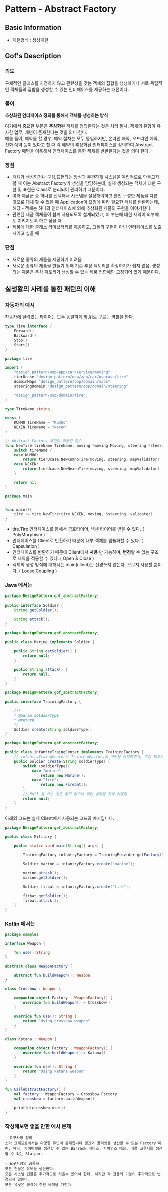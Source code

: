 # Pattern - Abstract Factory 

## Basic Information 

- 패턴형식 : 생성패턴 

## Gof's Description 

### 의도 

구체적인 클래스를 지정하지 않고 관련성을 갖는 객체의 집합을 생성하거나 서로 독립적인 객체들의 집합을 생성할 수 있는 인터페이스를 제공하는 패턴이다.

### 풀이  

**추상화된 인터페이스 정의를 통해서 객체를 생성하는 방식**  

여기에서 중요한 부분은 **추상화**된 객체를 정의한다는 것은 처리 절차, 객체의 유형이 유사한 업무, 개념이 존재한다는 것을 의미 한다.  
예를 들어, 예약을 할 경우, 예약 절차는 모두 동일하지만, 온라인 에약, 오프라인 예약, 전화 예약 등이 있다고 할 때 각 예약의 추상화된 인터페이스를 정의하여 
Abstract Factory 패턴을 이용해서 인터페이스를 통한 객체를 반환한다는 것을 의미 한다.   

### 장점 

- 객체가 생성되거나 구성,표현되는 방식과 무관하게 시스템을 독립적으로 만들고자 할 때 이는 Abstract Factory가 생성을 담당하는데, 실제 생성되는 객체에 대한 구현 및 표현은 Class로 분리되어 관리하기 때문이다.
- 여러 제품군 중 하나를 선택해서 시스템을 설정해야하고 한번 구성한 제품을 다른 것으로 대체 할 수 있을 때 Application이 요청에 따라 필요한 객체를 반환하는데, 해당 - 객체는 하나의 인터페이스에 의해 추상화된 제품의 구현을 이야기한다.
- 관련된 제품 객체들이 함께 사용되도록 설계되었고, 이 부분에 대한 제약이 외부에도 지켜지도록 하고 싶을 때
- 제품에 대한 클래스 라이브러리를 제공하고, 그들의 구현이 아닌 인터페이스를 노출시키고 싶을 때

### 단점 

- 새로운 종류의 제품을 제공하기 어려움 
- 새로운 종류의 제품을 만들기 위해 기존 추상 팩토리를 확장하기가 쉽지 않음, 생성되는 제품은 추상 팩토리가 생성할 수 있는 제품 집합에만 고정되어 있기 때문이다.

## 실생활의 사례를 통한 패턴의 이해 

### 자동차의 예시 

자동차에 달려있는 타이어는 모두 동일하게 앞,뒤로 구르는 역할을 한다. 

```go 
type Tire interface {
	Forward()
	Backward()
	Stop()
	Start()
}
```


```go 
package tire

import (
	"design_pattern/oop/app/car/service/moving"
	tierUcase "design_pattern/oop/app/car/usecase/tire"
	domainMaps "design_pattern/oop/domain/maps"
	steeringDomain "design_pattern/oop/domain/steering"

	"design_pattern/oop/domain/tire"
)

type TireName string

const (
	KUMHO TireName = "Kumho"
	NEXEN TireName = "Nexen"
)

// Abstract Factory 패턴이 적용된 함수 
func NewTire(tireName TireName, moving *moving.Moving, steering *steeringDomain.Steering, mapValidator domainMaps.MapValidate) tire.Tire {
	switch tireName {
	case KUMHO:
		return tierUcase.NewKumhoTire(moving, steering, mapValidator)
	case NEXEN:
		return tierUcase.NewNexenTire(moving, steering, mapValidator)
	}

	return nil
}

```

```go 
package main 


func main(){
	tire := tire.NewTire(tire.NEXEN, moving, &steering, validater)
}

```

- tire.Tire 인터페이스를 통해서 금호타이어, 넥센 타이어를 받을 수 있다. ( PolyMorphism )
- 인터페이스를 Client로 반환하기 때문에 내부 객체를 캡슐화할 수 있다. ( Capsulation )
- 인터페이스를 반환하기 때문에 Client에서 **사용** 만 가능하며, **변경**할 수 없는 구조로 제약을 적용할 수 있다. ( Open & Close )
- 객체의 생성 방식에 대해서는 main(client)는 신경쓰지 않는다. 오로지 사용할 뿐이다. ( Loose Coupling )


### Java 에서는 


```java 
package DesignPattern.gof_abstractFactory;
  
public interface Soldier {
	String getSoldier();

	String attack();
}  
```

```java 
package DesignPattern.gof_abstractFactory;
  
public class Marine implements Soldier {

	public String getSoldier() {
		return null;
	}

	public String attack() {
		return null;
	}
}
```

```java
package DesignPattern.gof_abstractFactory;
  
public interface TrainingFactory {

	/**
	* @param soldierType
	* @return
	*/
	Soldier create(String soldierType);
} 
```

```java
package DesignPattern.gof_abstractFactory;

public class infantryTraingCenter implements TrainingFactory {
	// infantryTraingCenter는 TrainingFactory의 구현을 담당하면서, 추상 팩토리에서 객체를 생성하는 역할을 맞는다..
	public Soldier create(String soldierType) {
		switch (soldierType){
			case "marine":
				return new Marine();
			case "fire":
				return new Firebat();
		}
		// Null 을 쓰는 것은 좋지 않으나 패턴 설명을 위해 사용함.
		return null;
	}
} 
```

아래의 코드는 실제 Client에서 사용되는 코드의 예시입니다.  

```java 
package DesignPattern.gof_abstractFactory;
  
public class Military {

	public static void main(String[] args) {

		TrainingFactory infantryFactory = TrainingProvider.getFactory("infantry");

		Soldier marine = infantryFactory.create("marine");

		marine.attack();
		marine.getSoldier();

		Soldier firbat = infantryFactory.create("fire");

		firbat.getSoldier();
		firbat.attack();
	}
} 
```


### Kotlin 에서는 

```kotlin 
package samples

interface Weapon {

    fun use():String
}

abstract class WeaponFactory {

    abstract fun buildWeapon(): Weapon
}

class Crossbow : Weapon {

    companion object Factory : WeaponFactory() {
        override fun buildWeapon() = Crossbow()
    }

    override fun use(): String {
        return "Using crossbow weapon"
    }
}

class Katana : Weapon {

    companion object Factory : WeaponFactory() {
        override fun buildWeapon() = Katana()
    }

    override fun use(): String {
        return "Using katana weapon"
    }
}

fun CallAbstractFactory() {
    val factory : WeaponFactory = Crossbow.Factory
    val crossbow = factory.buildWeapon()

    println(crossbow.use())
}
```

### 작성해보면 좋을 만한 예시 문제 

```
- 요구사항 정의
스타 크래프트에서는 다양한 유닛이 존재합니다 탱크와 골리앗을 생산할 수 있는 Factory 마린, 메딕, 파이어뱃을 생산할 수 있는 Barrack 레이스, 사이언스 베슬, 베틀 크루저를 생산할 수 있는 Starport

- 요구사항의 공통화
모든 건물은 유닛을 생산한다.
모든 시스템 건물은 추가적으로 지을수 있어야 한다. 하지만 각 건물의 기능이 추가적으로 변경되지 않는다.
모든 유닛은 공격이 주된 목적을 가진다.
```



